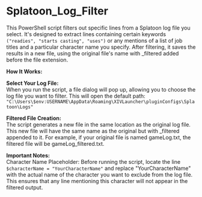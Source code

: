 # Splatoon_Log_Filter
 
This PowerShell script filters out specific lines from a Splatoon log file you select. It's designed to extract lines containing certain keywords ```("readies", "starts casting", "uses")``` or any mentions of a list of job titles and a particular character name you specify. After filtering, it saves the results in a new file, using the original file's name with _filtered added before the file extension.

**How It Works:**

**Select Your Log File:**<br> When you run the script, a file dialog will pop up, allowing you to choose the log file you want to filter. This will open the default path:<br> ```"C:\Users\$env:USERNAME\AppData\Roaming\XIVLauncher\pluginConfigs\Splatoon\Logs"```

**Filtered File Creation:**<br>
The script generates a new file in the same location as the original log file. This new file will have the same name as the original but with _filtered appended to it. For example, if your original file is named gameLog.txt, the filtered file will be gameLog_filtered.txt.

**Important Notes:**<br>
Character Name Placeholder: Before running the script, locate the line ```$characterName = "YourCharacterName"``` and replace "YourCharacterName" with the actual name of the character you want to exclude from the log file. This ensures that any line mentioning this character will not appear in the filtered output.